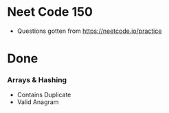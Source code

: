 # Neet Code 150
- Questions gotten from https://neetcode.io/practice

# Done
### Arrays & Hashing
- Contains Duplicate
- Valid Anagram